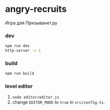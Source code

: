 # angry-recruits
Игра для Призыванет.ру

### dev
```bash
npm run dev
http-server -c-1
```

### build
```bash
npm run build
```

### level editor
1) `node editor/editor.js`
2) change `EDITOR_MODE` to `true` in `src/config.ts`.